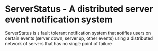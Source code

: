 # ServerStatus - A distributed server event notification system

ServerStatus is a fault tolerant notification system that notifies users on certain events (server down, server up, other events) using a distributed network of servers that has no single point of failure
